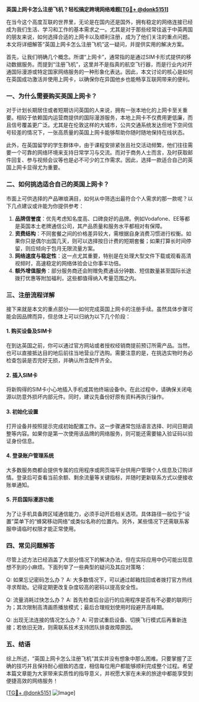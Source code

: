 **英国上网卡怎么注册飞机？轻松搞定跨境网络难题[[TG💪+ @donk5151](https://t.me/s/donk5151)]**

在当今这个高度互联的世界里，无论是在国内还是国外，拥有稳定的网络连接已经成为我们生活、学习和工作的基本需求之一。尤其是对于那些经常往返于中英两国的朋友来说，如何选择合适的上网卡以及顺利注册，成为了他们关注的重点问题。本文将详细解答“英国上网卡怎么注册飞机”这一疑问，并提供实用的解决方案。

首先，让我们明确几个概念。所谓“上网卡”，通常指的是通过SIM卡形式提供的移动数据服务。而提到“注册飞机”，这里并不是指真的航空飞行器，而是行业内对开通国际漫游或特定国家网络服务的一种形象化表达。因此，本文讨论的核心是如何在英国成功激活并使用上网卡，以确保你在异国他乡也能畅享互联网带来的便利。

### 一、为什么需要购买英国上网卡？

对于计划长期居住或者短期访问英国的人来说，拥有一张本地化的上网卡至关重要。相较于依赖国内运营商提供的国际漫游服务，本地上网卡不仅费用更低廉，而且信号覆盖更广泛。尤其是在伦敦这样的大城市，公共交通系统发达但地下空间信号较差的情况下，一张高质量的英国上网卡能够帮助你随时随地保持在线状态。

此外，在英国留学的学生群体中，由于课程安排紧张且社交活动频繁，他们往往需要一个可靠的网络环境来支持日常学习与交流。而对于商务人士而言，及时获取邮件回复、参与视频会议等也是必不可少的工作需求。因此，选择一款适合自己的英国上网卡显得尤为重要。

### 二、如何挑选适合自己的英国上网卡？

市面上可供选择的产品琳琅满目，如何从中筛选出最符合个人需求的那一款呢？以下几点建议或许能为你提供参考：

1. **品牌信誉度**：优先考虑知名度高、口碑良好的品牌。例如Vodafone、EE等都是英国本土老牌通信公司，其产品质量和服务水平都相对有保障。
2. **资费结构**：不同套餐之间的价格差异较大，需根据自身消费习惯进行权衡。如果你只是偶尔出国几天，则可以选择按日计费的短期套餐；如果打算长时间停留，则应倾向于包月无限流量方案。
3. **网络速度与稳定性**：这一点尤其重要，特别是在处理大型文件下载或观看高清视频时，高速稳定的网络体验会让你事半功倍。
4. **额外增值服务**：部分服务商还会附赠免费通话分钟数、短信数量甚至国际长途拨打优惠等附加福利，这些都值得纳入考量范围之内。

### 三、注册流程详解

接下来就是本文的重点部分——如何完成英国上网卡的注册手续。虽然具体步骤可能会因品牌而异，但总体上可以归纳为以下几个阶段：

#### 1. 购买设备及SIM卡
在到达英国之前，你可以通过官方网站或者授权经销商提前预订所需产品。当然，也可以直接抵达目的地后前往当地营业厅选购。需要注意的是，在挑选实物时务必检查包装是否完好无损，并确认所含配件齐全。

#### 2. 插入SIM卡
将新购得的SIM卡小心地插入手机或其他终端设备中。在此过程中，请确保关闭电源以防意外损坏内部元件。同时，建议先备份好原有资料再执行操作。

#### 3. 初始化设置
打开设备并按照提示完成初始配置工作。这一步骤通常包括语言选择、时间日期调整等内容。如果你是第一次使用该品牌的网络服务，则可能还需要输入验证码以验证身份信息。

#### 4. 登录账户管理系统
大多数服务商都会提供专属的应用程序或网页端平台供用户管理个人信息及订购详情。登录后可查看当前余额、剩余流量等关键指标，并随时更新联系方式以便接收账单通知。

#### 5. 开启国际漫游功能
为了让手机具备跨区域通信能力，必须手动开启相关选项。具体路径一般位于“设置”菜单下的“蜂窝移动网络”或类似名称的位置内。另外，某些情况下还需联系客服申请临时权限才能正常使用。

### 四、常见问题解答

尽管上述方法已经涵盖了大部分情况下的解决办法，但在实际应用中仍可能出现意想不到的小麻烦。下面列举了一些典型的疑问及其应对策略：

Q: 如果忘记密码怎么办？
A: 大多数情况下，可以通过邮箱找回或者拨打官方热线寻求帮助。记得定期更改复杂度较高的密码以提高安全性。

Q: 流量消耗过快怎么办？
A: 首先检查后台运行的应用程序是否有不必要的联网行为；其次限制高清画质播放模式；最后合理规划使用时段避开高峰期。

Q: 出现无法连接的情况怎么办？
A: 可尝试重启设备、切换飞行模式后再重新连接；若依旧无效，则需联系技术支持团队排查故障原因。

### 五、结语

综上所述，“英国上网卡怎么注册飞机”其实并没有想象中那么困难。只要掌握了正确的技巧并且保持耐心细致的态度，相信每位用户都能够顺利完成整个过程。希望本篇文章能为大家带来实质性的指导意义，并祝愿大家在未来的旅途中都能享受到便捷高效的网络服务！

[[TG💪+ @donk5151](https://t.me/s/donk5151) ![Image](https://i.postimg.cc/rwNCRYN7/Snipaste-2025-04-30-17-27-05.png)]